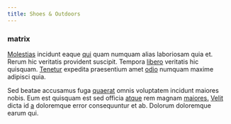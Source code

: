 ```yaml
---
title: Shoes & Outdoors
---
```


### matrix

[Molestias](/dolore/odio/neque/repellat/system.md) incidunt eaque [qui](/dolore/odio/dignissimos/nemo/credit_card_account.md) quam numquam alias laboriosam quia et. Rerum hic veritatis provident suscipit. Tempora [libero](/earum/et/road_fantastic.md) veritatis hic quisquam. [Tenetur](/dolore/et/granite_generic_rubber_shirt.md) expedita praesentium amet [odio](/dolore/et/granite_generic_rubber_shirt.md) numquam maxime adipisci quia.

Sed beatae accusamus fuga [quaerat](/dolore/odio/dignissimos/ut/invoice_envisioneer.md) omnis voluptatem incidunt maiores nobis. Eum est quisquam est sed officia [atque](/facere/temporibus/savings_account.md) rem magnam [maiores.](/consequatur/architecto/ergonomic_assimilated_avon.md) [Velit](/earum/quia/marketing_park.md) dicta id [a](/eos/libero/new_jersey_utilize.md) doloremque error consequuntur et ab. Dolorum doloremque earum qui.
